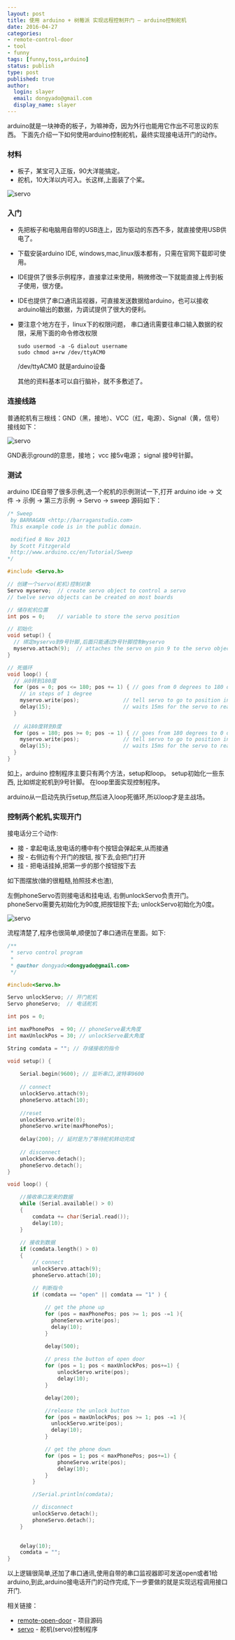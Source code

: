 ```yaml
---
layout: post
title: 使用 arduino + 树莓派 实现远程控制开门 — arduino控制舵机
date: 2016-04-27
categories:
- remote-control-door
- tool
- funny
tags: [funny,toss,arduino]
status: publish
type: post
published: true
author:
  login: slayer
  email: dongyado@gmail.com
  display_name: slayer
---
```


arduino就是一块神奇的板子，为嘛神奇，因为外行也能用它作出不可思议的东西。
下面先介绍一下如何使用arduino控制舵机，最终实现接电话开门的动作。


### 材料

* 板子，某宝可入正版，90大洋能搞定。
* 舵机，10大洋以内可入。长这样,上面装了个桨。
    
 ![servo](/images/post/servo1.jpg)   

### 入门

- 先把板子和电脑用自带的USB连上，因为驱动的东西不多，就直接使用USB供电了。
- 下载安装arduino IDE, windows,mac,linux版本都有，只需在官网下载即可使用。
- IDE提供了很多示例程序，直接拿过来使用，稍微修改一下就能直接上传到板子使用，很方便。
- IDE也提供了串口通讯监视器，可直接发送数据给arduino，也可以接收arduino输出的数据，为调试提供了很大的便利。
- 要注意个地方在于，linux下的权限问题， 串口通讯需要往串口输入数据的权限，采用下面的命令修改权限

      sudo usermod -a -G dialout username 
      sudo chmod a+rw /dev/ttyACM0

  /dev/ttyACM0 就是arduino设备

  其他的资料基本可以自行脑补，就不多敷述了。

### 连接线路
普通舵机有三根线：GND（黑，接地）、VCC（红，电源）、Signal（黄，信号）
接线如下：

![servo](/images/post/arduino-servo.png)

GND表示ground的意思，接地； vcc 接5v电源； signal 接9号针脚。


### 测试
arduino IDE自带了很多示例,选一个舵机的示例测试一下,打开
arduino ide -> 文件 -> 示例 -> 第三方示例 -> Servo -> sweep
源码如下：

~~~c
/* Sweep
 by BARRAGAN <http://barraganstudio.com>
 This example code is in the public domain.

 modified 8 Nov 2013
 by Scott Fitzgerald
 http://www.arduino.cc/en/Tutorial/Sweep
*/

#include <Servo.h>

// 创建一个servo(舵机)控制对象
Servo myservo;  // create servo object to control a servo
// twelve servo objects can be created on most boards

// 储存舵机位置
int pos = 0;    // variable to store the servo position

// 初始化
void setup() {
  // 绑定myservo到9号针脚,后面只能通过9号针脚控制myservo
  myservo.attach(9);  // attaches the servo on pin 9 to the servo object
}

// 死循环
void loop() {
  // 从0转到180度
  for (pos = 0; pos <= 180; pos += 1) { // goes from 0 degrees to 180 degrees
    // in steps of 1 degree
    myservo.write(pos);              // tell servo to go to position in variable 'pos'
    delay(15);                       // waits 15ms for the servo to reach the position
  }
  
  // 从180度转到0度
  for (pos = 180; pos >= 0; pos -= 1) { // goes from 180 degrees to 0 degrees
    myservo.write(pos);              // tell servo to go to position in variable 'pos'
    delay(15);                       // waits 15ms for the servo to reach the position
  }
}
~~~

如上，arduino 控制程序主要只有两个方法，setup和loop。
setup初始化一些东西, 比如绑定舵机到9号针脚。
在loop里面实现控制程序。 

arduino从一启动先执行setup,然后进入loop死循环,所以loop才是主战场。

### 控制两个舵机,实现开门
接电话分三个动作: 

* 接 - 拿起电话,放电话的槽中有个按钮会弹起来,从而接通
* 按 - 右侧边有个开门的按钮, 按下去,会把门打开
* 挂 - 把电话挂掉,把第一步的那个按钮按下去

如下图摆放(做的很粗糙,拍照技术也渣),

左側phoneServo否则接电话和挂电话, 右側unlockServo负责开门。 
phoneServo需要先初始化为90度,把按钮按下去; unlockServo初始化为0度。

![servo](/images/post/servo3.jpg)

流程清楚了,程序也很简单,顺便加了串口通讯在里面。如下:

~~~c
/**
 * servo control program
 * 
 * @author dongyado<dongyado@gmail.com>
 */

#include<Servo.h>

Servo unlockServo; // 开门舵机
Servo phoneServo;  // 电话舵机

int pos = 0;

int maxPhonePos  = 90; // phoneServe最大角度
int maxUnlockPos = 30; // unlockServe最大角度

String comdata = ""; // 存储接收的指令

void setup() {
  
    Serial.begin(9600); // 监听串口,波特率9600
    
    // connect 
    unlockServo.attach(9);
    phoneServo.attach(10);
  
    //reset
    unlockServo.write(0);
    phoneServo.write(maxPhonePos);
    
    delay(200); // 延时是为了等待舵机转动完成
    
    // disconnect
    unlockServo.detach();
    phoneServo.detach();
}

void loop() {

    //接收串口发来的数据
    while (Serial.available() > 0)  
    {
        comdata += char(Serial.read());
        delay(10);
    }
    
    // 接收到数据
    if (comdata.length() > 0)
    {
        // connect 
        unlockServo.attach(9);
        phoneServo.attach(10);

        // 判断指令
        if (comdata == "open" || comdata == "1" ) {
            
            // get the phone up 
            for (pos = maxPhonePos; pos >= 1; pos -=1 ){
              phoneServo.write(pos);
              delay(10);  
            }

            delay(500);
            
            // press the button of open door
            for (pos = 1; pos < maxUnlockPos; pos+=1) {
                unlockServo.write(pos);
                delay(10);
            }

            delay(200);

            //release the unlock button
            for (pos = maxUnlockPos; pos >= 1; pos -=1 ){
              unlockServo.write(pos);
              delay(10);  
            }

            // get the phone down            
            for (pos = 1; pos < maxPhonePos; pos+=1) {
                phoneServo.write(pos);
                delay(10);
            }
        }

        //Serial.println(comdata);

        // disconnect
        unlockServo.detach();
        phoneServo.detach();
    } 

 
    delay(10);
    comdata = "";
}

~~~

以上逻辑很简单,还加了串口通讯,使用自带的串口监视器即可发送open或者1给arduino,到此,arduino接电话开门的动作完成,下一步要做的就是实现远程调用接口开门.

相关链接：

- [remote-open-door][] - 项目源码
- [servo][] - 舵机(servo)控制程序

[remote-open-door]: https://github.com/dongyado/remote-open-door
[servo]: https://github.com/dongyado/remote-open-door/blob/master/arduino_control/servo/servo.ino